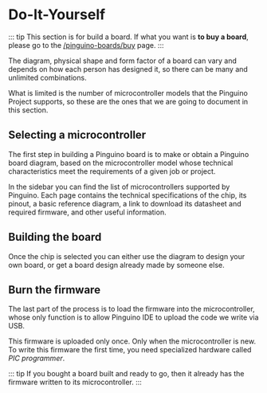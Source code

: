 # Do-It-Yourself

::: tip
This section is for build a board. If what you want is **to buy a board**, please go to the 
[/pinguino-boards/buy](/pinguino-boards/buy) page.
:::

The diagram, physical shape and form factor of a board can vary and depends on how each person has 
designed it, so there can be many and unlimited combinations.

What is limited is the number of microcontroller models that the Pinguino Project supports, 
so these are the ones that we are going to document in this section.

## Selecting a microcontroller

The first step in building a Pinguino board is to make or obtain a Pinguino board diagram, based on the
microcontroller model whose technical characteristics meet the requirements of a given job or project.

In the sidebar you can find the list of microcontrollers supported by Pinguino. Each page contains 
the technical specifications of the chip, its pinout, a basic reference diagram, a link to download its 
datasheet and required firmware, and other useful information.

## Building the board

Once the chip is selected you can either use the diagram to design your own board, 
or get a board design already made by someone else.

## Burn the firmware

The last part of the process is to load the firmware into the microcontroller, whose only function 
is to allow Pinguino IDE to upload the code we write via USB.

This firmware is uploaded only once. Only when the microcontroller is new. To write this firmware the
first time, you need specialized hardware called *PIC programmer*.

::: tip
If you bought a board built and ready to go, then it already has the firmware written to its 
microcontroller.
:::

